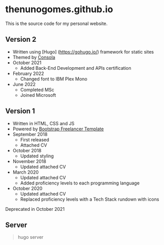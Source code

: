 # thenunogomes.github.io

This is the source code for my personal website.

## Version 2

- Written using [Hugo] (https://gohugo.io/) framework for static sites
- Themed by [Consola](https://github.com/TheNunoGomes/consola-theme)
- October 2021
  - Added Back-End Development and APIs certification
- February 2022
  - Changed font to IBM Plex Mono
- June 2022
  - Completed MSc
  - Joined Microsoft

## Version 1

- Written in HTML, CSS and JS
- Powered by [Bootstrap Freelancer Template](https://startbootstrap.com/theme/freelancer)
- September 2018
  - First released
  - Attached CV
- October 2018
  - Updated styling
- November 2018
  - Updated attached CV
- March 2020
  - Updated attached CV
  - Added proficiency levels to each programming language
- October 2020
  - Updated attached CV
  - Replaced proficiency levels with a Tech Stack rundown with icons

Deprecated in October 2021

## Server

> hugo server
